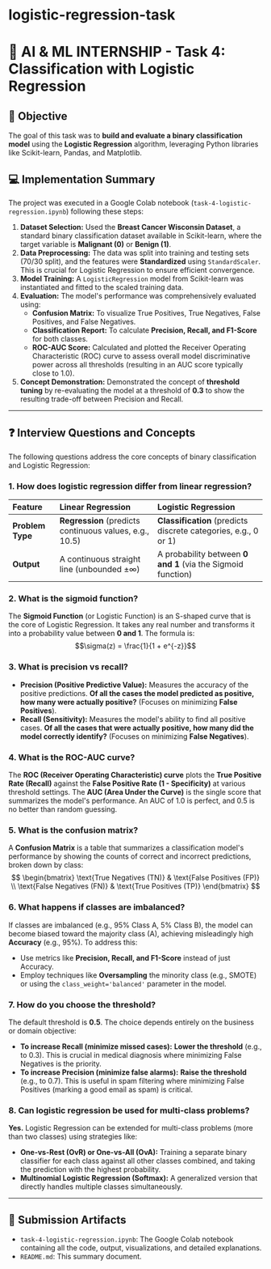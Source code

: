 # logistic-regression-task
# 🤖 AI & ML INTERNSHIP - Task 4: Classification with Logistic Regression

## 🎯 Objective
The goal of this task was to **build and evaluate a binary classification model** using the **Logistic Regression** algorithm, leveraging Python libraries like Scikit-learn, Pandas, and Matplotlib.

## 💻 Implementation Summary

The project was executed in a Google Colab notebook (`task-4-logistic-regression.ipynb`) following these steps:

1.  **Dataset Selection:** Used the **Breast Cancer Wisconsin Dataset**, a standard binary classification dataset available in Scikit-learn, where the target variable is **Malignant (0)** or **Benign (1)**.
2.  **Data Preprocessing:** The data was split into training and testing sets (70/30 split), and the features were **Standardized** using `StandardScaler`. This is crucial for Logistic Regression to ensure efficient convergence.
3.  **Model Training:** A `LogisticRegression` model from Scikit-learn was instantiated and fitted to the scaled training data.
4.  **Evaluation:** The model's performance was comprehensively evaluated using:
    * **Confusion Matrix:** To visualize True Positives, True Negatives, False Positives, and False Negatives.
    * **Classification Report:** To calculate **Precision, Recall, and F1-Score** for both classes.
    * **ROC-AUC Score:** Calculated and plotted the Receiver Operating Characteristic (ROC) curve to assess overall model discriminative power across all thresholds (resulting in an AUC score typically close to 1.0).
5.  **Concept Demonstration:** Demonstrated the concept of **threshold tuning** by re-evaluating the model at a threshold of **0.3** to show the resulting trade-off between Precision and Recall.

---

## ❓ Interview Questions and Concepts

The following questions address the core concepts of binary classification and Logistic Regression:

### 1. How does logistic regression differ from linear regression?
| Feature | Linear Regression | Logistic Regression |
| :--- | :--- | :--- |
| **Problem Type** | **Regression** (predicts continuous values, e.g., 10.5) | **Classification** (predicts discrete categories, e.g., 0 or 1) |
| **Output** | A continuous straight line (unbounded $\pm\infty$) | A probability between **0 and 1** (via the Sigmoid function) |

### 2. What is the sigmoid function?
The **Sigmoid Function** (or Logistic Function) is an S-shaped curve that is the core of Logistic Regression. It takes any real number and transforms it into a probability value between **0 and 1**. The formula is: $$\sigma(z) = \frac{1}{1 + e^{-z}}$$

### 3. What is precision vs recall?
* **Precision (Positive Predictive Value):** Measures the accuracy of the positive predictions. **Of all the cases the model predicted as positive, how many were actually positive?** (Focuses on minimizing **False Positives**).
* **Recall (Sensitivity):** Measures the model's ability to find all positive cases. **Of all the cases that were actually positive, how many did the model correctly identify?** (Focuses on minimizing **False Negatives**).

### 4. What is the ROC-AUC curve?
The **ROC (Receiver Operating Characteristic) curve** plots the **True Positive Rate (Recall)** against the **False Positive Rate (1 - Specificity)** at various threshold settings. The **AUC (Area Under the Curve)** is the single score that summarizes the model's performance. An AUC of 1.0 is perfect, and 0.5 is no better than random guessing.

### 5. What is the confusion matrix?
A **Confusion Matrix** is a table that summarizes a classification model's performance by showing the counts of correct and incorrect predictions, broken down by class:
$$
\begin{bmatrix} 
\text{True Negatives (TN)} & \text{False Positives (FP)} \\ 
\text{False Negatives (FN)} & \text{True Positives (TP)} 
\end{bmatrix}
$$

### 6. What happens if classes are imbalanced?
If classes are imbalanced (e.g., 95% Class A, 5% Class B), the model can become biased toward the majority class (A), achieving misleadingly high **Accuracy** (e.g., 95%). To address this:
* Use metrics like **Precision, Recall, and F1-Score** instead of just Accuracy.
* Employ techniques like **Oversampling** the minority class (e.g., SMOTE) or using the `class_weight='balanced'` parameter in the model.

### 7. How do you choose the threshold?
The default threshold is **0.5**. The choice depends entirely on the business or domain objective:
* **To increase Recall (minimize missed cases):** **Lower the threshold** (e.g., to 0.3). This is crucial in medical diagnosis where minimizing False Negatives is the priority.
* **To increase Precision (minimize false alarms):** **Raise the threshold** (e.g., to 0.7). This is useful in spam filtering where minimizing False Positives (marking a good email as spam) is critical.

### 8. Can logistic regression be used for multi-class problems?
**Yes.** Logistic Regression can be extended for multi-class problems (more than two classes) using strategies like:
* **One-vs-Rest (OvR) or One-vs-All (OvA):** Training a separate binary classifier for each class against all other classes combined, and taking the prediction with the highest probability.
* **Multinomial Logistic Regression (Softmax):** A generalized version that directly handles multiple classes simultaneously.

---

## 🔗 Submission Artifacts
* `task-4-logistic-regression.ipynb`: The Google Colab notebook containing all the code, output, visualizations, and detailed explanations.
* `README.md`: This summary document.
